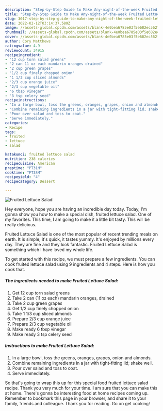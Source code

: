 ```yaml
---
description: "Step-by-Step Guide to Make Any-night-of-the-week Fruited Lettuce Salad"
title: "Step-by-Step Guide to Make Any-night-of-the-week Fruited Lettuce Salad"
slug: 3017-step-by-step-guide-to-make-any-night-of-the-week-fruited-lettuce-salad
date: 2022-02-12T03:14:37.580Z
image: //assets-global.cpcdn.com/assets/blank-4e0bea6785e03f5e602ec562f230caae08da540cada707380b4fe1bbebba43da.png
thumbnail: //assets-global.cpcdn.com/assets/blank-4e0bea6785e03f5e602ec562f230caae08da540cada707380b4fe1bbebba43da.png
cover: //assets-global.cpcdn.com/assets/blank-4e0bea6785e03f5e602ec562f230caae08da540cada707380b4fe1bbebba43da.png
author: Cory Matthews
ratingvalue: 4.9
reviewcount: 34915
recipeingredient:
- "12 cup torn salad greens"
- "2 can 11 oz each mandarin oranges drained"
- "2 cup green grapes"
- "1/2 cup finely chopped onion"
- "1 1/3 cup sliced almonds"
- "2/3 cup orange juice"
- "2/3 cup vegetable oil"
- "6 tbsp vinegar"
- "3 tsp celery seed"
recipeinstructions:
- "In a large bowl, toss the greens, oranges, grapes, onion and almonds."
- "Combine remaining ingredients in a jar with tight-fitting lid; shake well."
- "Pour over salad and toss to coat."
- "Serve immediately."
categories:
- Recipe
tags:
- fruited
- lettuce
- salad

katakunci: fruited lettuce salad 
nutrition: 238 calories
recipecuisine: American
preptime: "PT31M"
cooktime: "PT38M"
recipeyield: "4"
recipecategory: Dessert

---
```



![Fruited Lettuce Salad](//assets-global.cpcdn.com/assets/blank-4e0bea6785e03f5e602ec562f230caae08da540cada707380b4fe1bbebba43da.png)

Hey everyone, hope you are having an incredible day today. Today, I'm gonna show you how to make a special dish, fruited lettuce salad. One of my favorites. This time, I am going to make it a little bit tasty. This will be really delicious.



Fruited Lettuce Salad is one of the most popular of recent trending meals on earth. It is simple, it's quick, it tastes yummy. It's enjoyed by millions every day. They are fine and they look fantastic. Fruited Lettuce Salad is something which I have loved my whole life.


To get started with this recipe, we must prepare a few ingredients. You can cook fruited lettuce salad using 9 ingredients and 4 steps. Here is how you cook that.

<!--inarticleads1-->

##### The ingredients needed to make Fruited Lettuce Salad:

1. Get 12 cup torn salad greens
1. Take 2 can (11 oz each) mandarin oranges, drained
1. Take 2 cup green grapes
1. Get 1/2 cup finely chopped onion
1. Take 1 1/3 cup sliced almonds
1. Prepare 2/3 cup orange juice
1. Prepare 2/3 cup vegetable oil
1. Make ready 6 tbsp vinegar
1. Make ready 3 tsp celery seed




<!--inarticleads2-->

##### Instructions to make Fruited Lettuce Salad:

1. In a large bowl, toss the greens, oranges, grapes, onion and almonds.
1. Combine remaining ingredients in a jar with tight-fitting lid; shake well.
1. Pour over salad and toss to coat.
1. Serve immediately.




So that's going to wrap this up for this special food fruited lettuce salad recipe. Thank you very much for your time. I am sure that you can make this at home. There's gonna be interesting food at home recipes coming up. Remember to bookmark this page in your browser, and share it to your family, friends and colleague. Thank you for reading. Go on get cooking!

